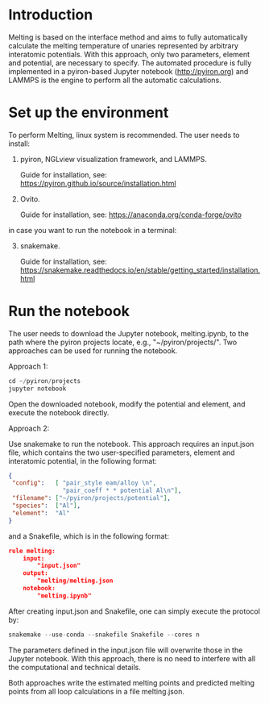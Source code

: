 # Introduction
Melting is based on the interface method and aims to fully automatically calculate the melting temperature of unaries represented by arbitrary interatomic potentials. With this approach, only two parameters, element and potential, are necessary to specify. The automated procedure is fully implemented in a pyiron-based Jupyter notebook (http://pyiron.org) and LAMMPS is the engine to perform all the automatic calculations.

# Set up the environment
To perform Melting, linux system is recommended. The user needs to install:


1) pyiron, NGLview visualization framework, and LAMMPS.


   Guide for installation, see: https://pyiron.github.io/source/installation.html

2) Ovito.


   Guide for installation, see: https://anaconda.org/conda-forge/ovito
   
   
in case you want to run the notebook in a terminal:


3) snakemake.


   Guide for installation, see: https://snakemake.readthedocs.io/en/stable/getting_started/installation.html
# Run the notebook
The user needs to download the Jupyter notebook, melting.ipynb, to the path where the pyiron projects locate, e.g., "~/pyiron/projects/". Two approaches can be used for running the notebook.

Approach 1:
```python
cd ~/pyiron/projects
jupyter notebook
```

Open the downloaded notebook, modify the potential and element, and execute the notebook directly.

Approach 2:

Use snakemake to run the notebook. This approach requires an input.json file, which contains the two user-specified parameters, element and interatomic potential, in the following format:

```json
{
 "config":   [ "pair_style eam/alloy \n",
               "pair_coeff * * potential Al\n"],
 "filename": ["~/pyiron/projects/potential"],
 "species":  ["Al"],
 "element":  "Al"
}
```
and a Snakefile, which is in the following format:
```json
rule melting:
    input:
        "input.json"
    output:
        "melting/melting.json
    notebook:
        "melting.ipynb"
```
After creating input.json and Snakefile, one can simply execute the protocol by:
```python
snakemake --use-conda --snakefile Snakefile --cores n
```
The parameters defined in the input.json file will overwrite those in the Jupyter notebook. With this approach, there is no need to interfere with all the computational and technical details. 

Both approaches write the estimated melting points and predicted melting points from all loop calculations in a file melting.json.
